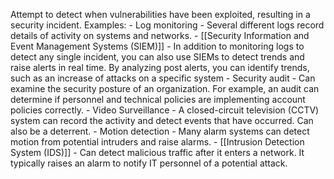 Attempt to detect when vulnerabilities have been exploited, resulting in a security incident. Examples:
	- Log monitoring - Several different logs record details of activity on systems and networks.
	- [[Security Information and Event Management Systems (SIEM)]] - In addition to monitoring logs to detect any single incident, you can also use SIEMs to detect trends and raise alerts in real time. By analyzing post alerts, you can identify trends, such as an increase of attacks on a specific system
	- Security audit - Can examine the security posture of an organization. For example, an audit can determine if personnel and technical policies are implementing account policies correctly.
	- Video Surveillance - A closed-circuit television (CCTV) system can record the activity and detect events that have occurred. Can also be a deterrent.
	- Motion detection - Many alarm systems can detect motion from potential intruders and raise alarms.
	- [[Intrusion Detection System (IDS)]] - Can detect malicious traffic after it enters a network. It typically raises an alarm to notify IT personnel of a potential attack.